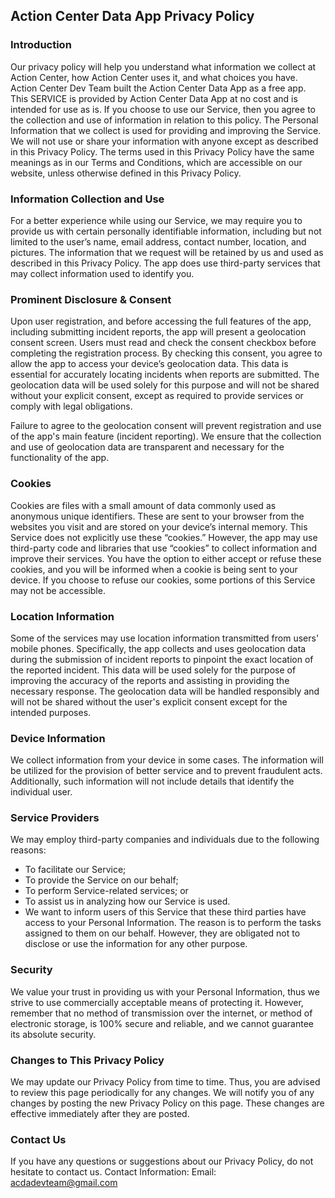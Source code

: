 Action Center Data App Privacy Policy
--------------------------
### Introduction ###
Our privacy policy will help you understand what information we collect at Action Center, how Action Center uses it, and what choices you have.
Action Center Dev Team built the Action Center Data App as a free app. This SERVICE is provided by Action Center Data App at no cost and is intended for use as is.
If you choose to use our Service, then you agree to the collection and use of information in relation to this policy. The Personal Information that we collect is used for providing and improving the Service. We will not use or share your information with anyone except as described in this Privacy Policy.
The terms used in this Privacy Policy have the same meanings as in our Terms and Conditions, which are accessible on our website, unless otherwise defined in this Privacy Policy.

### Information Collection and Use ###
For a better experience while using our Service, we may require you to provide us with certain personally identifiable information, including but not limited to the user’s name, email address, contact number, location, and pictures. The information that we request will be retained by us and used as described in this Privacy Policy.
The app does use third-party services that may collect information used to identify you.

### Prominent Disclosure & Consent ###
Upon user registration, and before accessing the full features of the app, including submitting incident reports, the app will present a geolocation consent screen. Users must read and check the consent checkbox before completing the registration process. By checking this consent, you agree to allow the app to access your device’s geolocation data. This data is essential for accurately locating incidents when reports are submitted. The geolocation data will be used solely for this purpose and will not be shared without your explicit consent, except as required to provide services or comply with legal obligations.

Failure to agree to the geolocation consent will prevent registration and use of the app's main feature (incident reporting). We ensure that the collection and use of geolocation data are transparent and necessary for the functionality of the app.

### Cookies ###
Cookies are files with a small amount of data commonly used as anonymous unique identifiers. These are sent to your browser from the websites you visit and are stored on your device’s internal memory.
This Service does not explicitly use these “cookies.” However, the app may use third-party code and libraries that use “cookies” to collect information and improve their services. You have the option to either accept or refuse these cookies, and you will be informed when a cookie is being sent to your device. If you choose to refuse our cookies, some portions of this Service may not be accessible.

### Location Information ###
Some of the services may use location information transmitted from users' mobile phones. Specifically, the app collects and uses geolocation data during the submission of incident reports to pinpoint the exact location of the reported incident. This data will be used solely for the purpose of improving the accuracy of the reports and assisting in providing the necessary response. The geolocation data will be handled responsibly and will not be shared without the user's explicit consent except for the intended purposes.

### Device Information ###
We collect information from your device in some cases. The information will be utilized for the provision of better service and to prevent fraudulent acts. Additionally, such information will not include details that identify the individual user.

### Service Providers ###
We may employ third-party companies and individuals due to the following reasons:

* To facilitate our Service;
* To provide the Service on our behalf;
* To perform Service-related services; or
* To assist us in analyzing how our Service is used.
* We want to inform users of this Service that these third parties have access to your Personal Information. The reason is to perform the tasks assigned to them on our behalf. However, they are obligated not to disclose or use the information for any other purpose.

### Security ###
We value your trust in providing us with your Personal Information, thus we strive to use commercially acceptable means of protecting it. However, remember that no method of transmission over the internet, or method of electronic storage, is 100% secure and reliable, and we cannot guarantee its absolute security.

### Changes to This Privacy Policy ###
We may update our Privacy Policy from time to time. Thus, you are advised to review this page periodically for any changes. We will notify you of any changes by posting the new Privacy Policy on this page. These changes are effective immediately after they are posted.

### Contact Us ###
If you have any questions or suggestions about our Privacy Policy, do not hesitate to contact us.
Contact Information:
Email: acdadevteam@gmail.com

